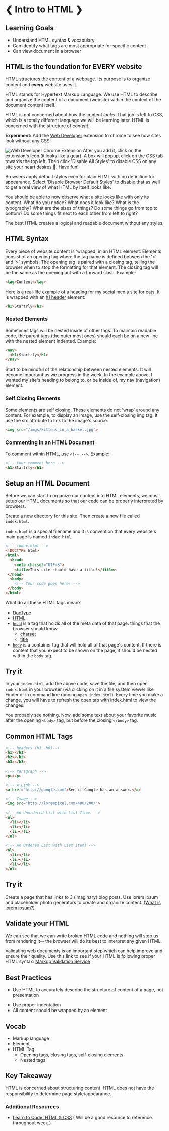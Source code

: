 # ❮ Intro to HTML ❯


## Learning Goals
- Understand HTML syntax & vocabulary
- Can identify what tags are most appropriate for specific content
- Can view document in a browser


## HTML is the foundation for EVERY website
HTML structures the content of a webpage. Its purpose is to organize content and **every** website uses it.

HTML stands for Hypertext Markup Language. We use HTML to describe and organize the content of a document (website) within the context of the document content itself.

HTML is not concerned about how the content *looks*. That job is left to CSS, which is a totally different language we will be learning later. HTML is concerned with the structure of *content*.

**Experiment:** Add the [Web Developer](https://chrome.google.com/webstore/detail/web-developer/bfbameneiokkgbdmiekhjnmfkcnldhhm?hl=en-US) extension to chrome to see how sites look without any CSS!

![Web Developer Chrome Extension](imgs/web_developer.png)
After you add it, click on the extension's icon (it looks like a gear). A box will popup, click on the CSS tab towards the top left. Then click 'Disable All Styles' to disable CSS on any site your heart desires 💛. Have fun!

Browsers apply default styles even for plain HTML with no definition for appearance. Select 'Disable Browser Default Styles' to disable that as well to get a real view of what HTML by itself looks like.

You should be able to now observe what a site looks like with only its content. What do you notice? What does it look like? What is the typography? What are the sizes of things? Do some things go from top to bottom? Do some things fit next to each other from left to right?

The best HTML creates a logical and readable document without any styles.

## HTML Syntax

Every piece of website content is 'wrapped' in an HTML element. Elements consist of an opening tag where the tag name is defined between the '<' and '>' symbols. The opening tag is paired with a closing tag, telling the browser when to stop the formatting for that element. The closing tag will be the same as the opening but with a forward slash. Example:

```html
<tag>Content</tag>
```
Here is a real-life example of a heading for my social media site for cats. It is wrapped with an [h1 header](https://developer.mozilla.org/en-US/docs/Web/HTML/Element/Heading_Elements) element:
```html
<h1>Startrly</h1>
```

### Nested Elements
Sometimes tags will be nested inside of other tags. To maintain readable code, the parent tags (the outer most ones) should each be on a new line with the nested element indented. Example:

```html
<nav>
  <h1>Startrly</h1>
</nav>
```
Start to be mindful of the relationship between nested elements. It will become important as we progress in the week. In the example above, I wanted my site's heading to belong to, or be inside of, my nav (navigation) element.

### Self Closing Elements
Some elements are self closing. These elements do not 'wrap' around any content. For example, to display an image, use the self-closing img tag. It use the src attribute to link to the image's source.
```html
<img src="/imgs/kittens_in_a_basket.jpg">
```
### Commenting in an HTML Document
To comment within HTML, use `<!-- -->`. Example:  
```html
<!-- Your comment here -->
<h1>Startrly</h1>
```
## Setup an HTML Document

Before we can start to organize our content into HTML elements, we must setup our HTML documents so that our code can be properly interpreted by browsers.

Create a new directory for this site. Then create a new file called `index.html`.

`index.html` is a special filename and it is convention that every website's main page is named `index.html`.


```html
<!-- index.html -->
<!DOCTYPE html>
<html>
  <head>
    <meta charset="UTF-8">
    <title>This site should have a title!</title>
 </head>
  <body>
    <!-- Your code goes here! -->
 </body>
</html>
```
What do all these HTML tags mean?

- [DocType](http://stackoverflow.com/questions/414891/what-is-doctype)
- [HTML](http://stackoverflow.com/questions/3270615/why-we-use-html-tag-although-my-website-runs-perfect-without-html-tag)
- [`head`](https://developer.mozilla.org/en-US/docs/Web/HTML/Element/head) is a tag that holds all of the meta data of that page: things that the browser should know
  - [charset](http://stackoverflow.com/questions/2241348/what-is-unicode-utf-8-utf-16)
  - [title](https://www.w3schools.com/html/html_head.asp)
- [`body`](http://htmldog.com/references/html/tags/body/) is a container tag that will hold all of that page's content. If there is content that you expect to be shown on the page, it should be nested within the `body` tag.

## Try it
In your `index.html`, add the above code, save the file, and then open `index.html` in your browser (via clicking on it in a file system viewer like Finder or in command line running `open index.html`). Every time you make a change, you will have to refresh the open tab with index.html to view the changes.

You probably see nothing. Now, add some text about your favorite music after the opening `<body>` tag, but before the closing `</body>` tag.

## Common HTML Tags
```html
<!-- headers (h1..h6)-->
<h1></h1>
<h2></h2>
<h3></h3>

<!-- Paragraph -->
<p></p>

<!-- A Link -->
<a href="http://google.com">See if Google has an answer.</a>

<!-- Image -->
<img src="http://lorempixel.com/400/200/">

<!-- An Unordered List with List Items -->
<ul>
  <li></li>
  <li></li>
  <li></li>
</ul>

<!-- An Ordered List with List Items -->
<ol>
  <li></li>
  <li></li>
  <li></li>
</ol>

```

## Try it
Create a page that has links to 3 (imaginary) blog posts. Use lorem ipsum and placeholder photo generators to create and organize content. [(What is lorem ipsum?)](https://www.lipsum.com/)


## Validate your HTML
We can see that we can write broken HTML code and nothing will stop us from rendering it-- the browser will do its best to interpret any given HTML.

Validating web documents is an important step which can help improve and ensure their quality. Use this link to see if your HTML is following proper HTML syntax: [Markup Validation Service](https://validator.w3.org/nu/#textarea)

## Best Practices

- Use HTML to accurately describe the structure of content of a page, not presentation
<!-- - **NEVER** use [inline styles](http://stackoverflow.com/questions/2612483/whats-so-bad-about-in-line-css) -->
- Use proper indentation
- All content should be wrapped by an element

## Vocab
- Markup language
- Element
- HTML Tag
  - Opening tags, closing tags, self-closing elements
  - Nested tags

## Key Takeaway
HTML is concerned about structuring content. HTML does not have the responsibility to determine page style/appearance.

### Additional Resources
- [Learn to Code: HTML & CSS](http://learn.shayhowe.com/html-css/building-your-first-web-page/) ( Will be a good resource to reference throughout week.)

